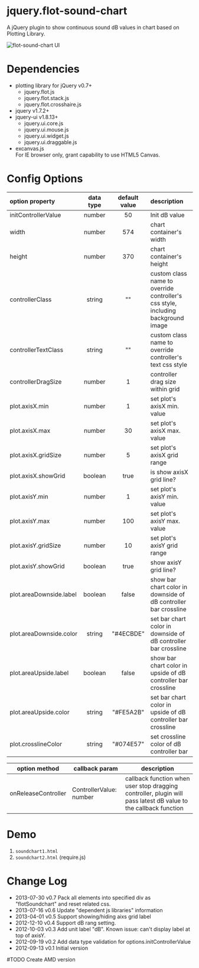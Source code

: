 # jquery.flot-sound-chart
A jQuery plugin to show continuous sound dB values in chart based on Plotting Library.

![](https://cloud.githubusercontent.com/assets/1875534/12430007/29121ebe-bf28-11e5-850f-ef3a4cfd0024.jpg "flot-sound-chart UI")

# Dependencies
* plotting library for jQuery v0.7+
  * jquery.flot.js
  * jquery.flot.stack.js
  * jquery.flot.crosshaire.js
* jquery v1.7.2+
* jquery-ui v1.8.13+
  * jquery.ui.core.js
  * jquery.ui.mouse.js
  * jquery.ui.widget.js
  * jquery.ui.draggable.js
* excanvas.js <br>For IE browser only, grant capability to use HTML5 Canvas.

# Config Options
| option property   | data type       | default value |description |
| :---------------- | :---------------: | :-----------: | :----------- |
| initControllerValue | number | 50 | Init dB value |
| width | number | 574 |chart container's width |
| height | number | 370 | chart container's height |
| controllerClass | string | "" | custom class name to override controller's css style, including background image |
| controllerTextClass | string | "" | custom class name to override controller's text css style |
| controllerDragSize | number | 1 | controller drag size within grid |
| plot.axisX.min | number | 1 | set plot's axisX min. value |
| plot.axisX.max | number | 30 | set plot's axisX max. value |
| plot.axisX.gridSize | number | 5 | set plot's axisX grid range |
| plot.axisX.showGrid | boolean | true | is show axisX grid line? |
| plot.axisY.min | number | 1 | set plot's axisY min. value |
| plot.axisY.max | number | 100 | set plot's axisY max. value |
| plot.axisY.gridSize | number | 10 | set plot's axisY grid range |
| plot.axisY.showGrid | boolean | true | show axisY grid line? |
| plot.areaDownside.label | boolean | false | show bar chart color in downside of dB controller bar crossline |
| plot.areaDownside.color | string | "#4ECBDE" | set bar chart color in downside of dB controller bar crossline |
| plot.areaUpside.label | boolean | false | show bar chart color in upside of dB controller bar crossline |
| plot.areaUpside.color | string | "#FE5A2B" | set bar chart color in upside of dB controller bar crossline |
| plot.crosslineColor | string | "#074E57" | set crossline color of dB controller bar |

| option method | callback param  | description |
| ------------- | --------------- | ----------- |
| onReleaseController | ControllerValue: number |  callback function when user stop dragging controller, plugin will pass latest dB value to the callback function |
            

# Demo

1. `soundchart1.html`
2. `soundchart2.html` (require.js)

# Change Log
* 2013-07-30 v0.7  Pack all elements into specified div as "flotSoundchart" and reset related css. 
* 2013-07-16 v0.6  Update "dependent js libraries" information
* 2013-04-01 v0.5  Support showing/hiding aixs grid label
* 2012-12-10 v0.4  Support dB rang setting.
* 2012-10-03 v0.3  Add unit label "dB". Known issue: can't display label at top of axisY.
* 2012-09-19 v0.2  Add data type validation for options.initControllerValue
* 2012-09-13 v0.1  Initial version

#TODO
Create AMD version